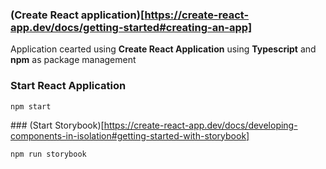 ### (Create React application)[https://create-react-app.dev/docs/getting-started#creating-an-app]

Application cearted using **Create React Application** using **Typescript** and **npm** as package management

### Start React Application

`npm start`

### (Start Storybook)[https://create-react-app.dev/docs/developing-components-in-isolation#getting-started-with-storybook]

`npm run storybook`
